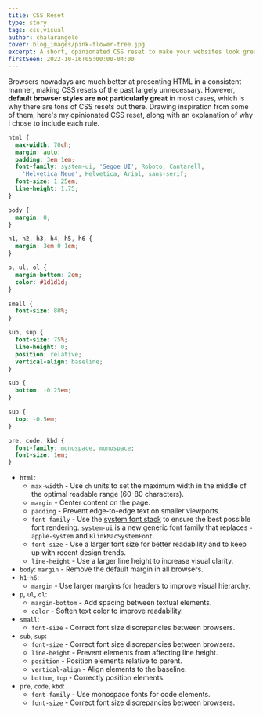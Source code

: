 ```yaml
---
title: CSS Reset
type: story
tags: css,visual
author: chalarangelo
cover: blog_images/pink-flower-tree.jpg
excerpt: A short, opinionated CSS reset to make your websites look great everywhere.
firstSeen: 2022-10-16T05:00:00-04:00
---
```


Browsers nowadays are much better at presenting HTML in a consistent manner, making CSS resets of the past largely unnecessary. However, **default browser styles are not particularly great** in most cases, which is why there are tons of CSS resets out there. Drawing inspiration from some of them, here's my opinionated CSS reset, along with an explanation of why I chose to include each rule.

```css
html {
  max-width: 70ch;
  margin: auto;
  padding: 3em 1em;
  font-family: system-ui, 'Segoe UI', Roboto, Cantarell,
    'Helvetica Neue', Helvetica, Arial, sans-serif;
  font-size: 1.25em;
  line-height: 1.75;
}

body {
  margin: 0;
}

h1, h2, h3, h4, h5, h6 {
  margin: 3em 0 1em;
}

p, ul, ol {
  margin-bottom: 2em;
  color: #1d1d1d;
}

small {
  font-size: 80%;
}

sub, sup {
  font-size: 75%;
  line-height: 0;
  position: relative;
  vertical-align: baseline;
}

sub {
  bottom: -0.25em;
}

sup {
  top: -0.5em;
}

pre, code, kbd {
  font-family: monospace, monospace;
  font-size: 1em;
}
```

- `html`:
  - `max-width` - Use `ch` units to set the maximum width in the middle of the optimal readable range (60-80 characters).
  - `margin` - Center content on the page.
  - `padding` - Prevent edge-to-edge text on smaller viewports.
  - `font-family` - Use the [system font stack](/css/s/system-font-stack) to ensure the best possible font rendering. `system-ui` is a new generic font family that replaces `-apple-system` and `BlinkMacSystemFont`.
  - `font-size` - Use a larger font size for better readability and to keep up with recent design trends.
  - `line-height` - Use a larger line height to increase visual clarity.
- `body`:
  `margin` - Remove the default margin in all browsers.
- `h1`-`h6`:
  - `margin` - Use larger margins for headers to improve visual hierarchy.
- `p`, `ul`, `ol`:
  - `margin-bottom` - Add spacing between textual elements.
  - `color` - Soften text color to improve readability.
- `small`:
  - `font-size` - Correct font size discrepancies between browsers.
- `sub`, `sup`:
  - `font-size` - Correct font size discrepancies between browsers.
  - `line-height` - Prevent elements from affecting line height.
  - `position` - Position elements relative to parent.
  - `vertical-align` - Align elements to the baseline.
  - `bottom`, `top` - Correctly position elements.
- `pre`, `code`, `kbd`:
  - `font-family` - Use monospace fonts for code elements.
  - `font-size` - Correct font size discrepancies between browsers.
